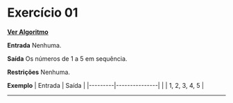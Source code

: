 # Exercício 01
[**Ver Algoritmo**](Algoritmo01.md)

**Entrada**
Nenhuma.

**Saída**
Os números de 1 a 5 em sequência.

**Restrições**
Nenhuma.

**Exemplo**
| Entrada | Saída         |
|---------|---------------|
|         | 1, 2, 3, 4, 5 |

---

